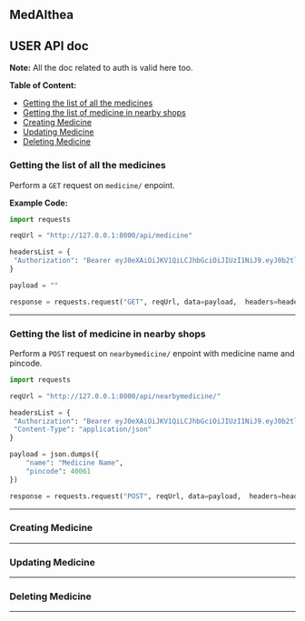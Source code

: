 ## MedAlthea

## USER API doc

**Note:** All the doc related to auth is valid here too.

**Table of Content:**
  - [Getting the list of all the medicines](#getting-the-list-of-all-the-medicines)
  - [Getting the list of medicine in nearby shops](#getting-the-list-of-medicine-in-nearby-shops)
  - [Creating Medicine](#creating-medicine)
  - [Updating Medicine](#updating-medicine)
  - [Deleting Medicine](#deleting-medicine)
### Getting the list of all the medicines

Perform a `GET` request on `medicine/` enpoint.

**Example Code:**

```python
import requests

reqUrl = "http://127.0.0.1:8000/api/medicine"

headersList = {
 "Authorization": "Bearer eyJ0eXAiOiJKV1QiLCJhbGciOiJIUzI1NiJ9.eyJ0b2tlbl90eXBlIjoiYWNjZXNzIiwiZXhwIjoxNjQ1NDY0NzcwLCJpYXQiOjE2NDU0NjI5NzAsImp0aSI6IjRhM2U5N2VmZDdjODRkZGJiYThmNzJjYTlkMjczNWNmIiwidXNlcl9pZCI6OSwidXNlcm5hbWUiOiJBVW5pcXVlVXNlcm5tZU9mTWVkaWNhbFNob3BPd25lciIsImVtYWlsIjoiZXhhbXB3bGUyQGVtYWlsLmNvbSJ9.zcYpXu6phM1L-XXZpKWr6E_MgEDCmO_10-IiYr6h-Hg" 
}

payload = ""

response = requests.request("GET", reqUrl, data=payload,  headers=headersList)
```

____

### Getting the list of medicine in nearby shops

Perform a `POST` request on `nearbymedicine/` enpoint with medicine name and pincode.

```python
import requests

reqUrl = "http://127.0.0.1:8000/api/nearbymedicine/"

headersList = {
 "Authorization": "Bearer eyJ0eXAiOiJKV1QiLCJhbGciOiJIUzI1NiJ9.eyJ0b2tlbl90eXBlIjoiYWNjZXNzIiwiZXhwIjoxNjQ1NDY0NzcwLCJpYXQiOjE2NDU0NjI5NzAsImp0aSI6IjRhM2U5N2VmZDdjODRkZGJiYThmNzJjYTlkMjczNWNmIiwidXNlcl9pZCI6OSwidXNlcm5hbWUiOiJBVW5pcXVlVXNlcm5tZU9mTWVkaWNhbFNob3BPd25lciIsImVtYWlsIjoiZXhhbXB3bGUyQGVtYWlsLmNvbSJ9.zcYpXu6phM1L-XXZpKWr6E_MgEDCmO_10-IiYr6h-Hg",
 "Content-Type": "application/json" 
}

payload = json.dumps({
    "name": "Medicine Name",
    "pincode": 40061
})

response = requests.request("POST", reqUrl, data=payload,  headers=headersList)


```

___

### Creating Medicine

____

### Updating Medicine

____

### Deleting Medicine

____




